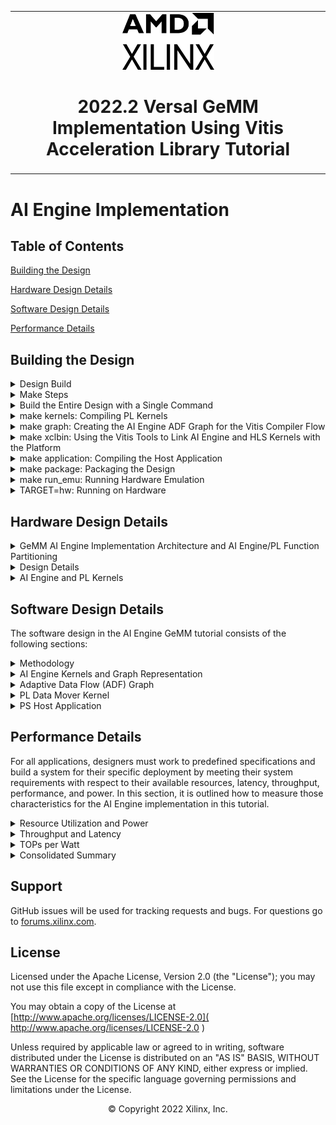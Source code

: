 <table class="sphinxhide" width="100%">
 <tr width="100%">
    <td align="center"><img src="https://raw.githubusercontent.com/Xilinx/Image-Collateral/main/xilinx-logo.png" width="30%"/><h1>2022.2 Versal GeMM Implementation Using Vitis Acceleration Library Tutorial</h1>
    </td>
 </tr>
</table>

# AI Engine Implementation 

## Table of Contents

[Building the Design](#Building-the-Design)

[Hardware Design Details](#Hardware-Design-Details)

[Software Design Details](#Software-Design-Details)

[Performance Details](#Performance-Details)

## Building the Design

<details>
<summary>Design Build</summary> 

### Design Build

In this section, you will build and run the GeMM design using the AI Engine implementation. You will compile the AI Engine design and integrate it into a larger system design (including the PL kernels and PS host application). Review the [Integrating the Application section in the AI Engine Documentation](https://docs.xilinx.com/r/en-US/ug1076-ai-engine-environment/Integrating-the-Application-Using-the-Vitis-Tools-Flow) for the general flow. 

At the end of this section, the design flow will generate a new directory (called `build/`). Underneath are sub-directories named `(gemm_$(MAT_DIMS)/` (for example, `gemm_32x32x32/`) depending on the Mat A and Mat B Dimensions and the number of instances `x$(GEMM_INSTS)` chosen in the build. Each sub-directory contains the `hw_emu/` and/or `hw/` subfolders. The respective subfolders contain `Work/` and `libadf.a`, outputs from the AI Engine compiler, the host app executable and the builds, targeted to `hw` or `hw_emu` respectively. The `hw_emu/` subfolder contains the build for hardware emulation. The `hw/` subfolder contains the build for hardware run on a VCK190 board.

</details>

<details>
<summary>Make Steps</summary> 

### Make Steps

To run the following `make` steps (that is, `make kernels`, `make graph`, and so on), you must be in the `AIE/` folder. The options that can be specified in the `make` steps are as follows.

`TARGET:` This can be set to `hw` or `hw_emu` to build the design in the hardware or hardware emulation flow respectively. The default option is `hw_emu`.

`GEMM_INSTS:` This is set to `1` by default and is not allowed to be changed right.

`GEMM_SIZE`: Matrix Dimensions Involved. `32` means Mat A(input matrix 1), B(input matrix 2) and C(output matrix) are square matrices of dimension `32`. Permissible values are `32`, `64`, `128`, `256`, `512`, and `1024`.

`ITER_CNT:` The number of iterations the design is run. The default is `1`.

`EN_TRACE:` Flag to enable trace profiling. `0` is disabled and `1` is enabled. The default is `0` (disabled).

The Makefile uses the following directory references:

```
## Relative gemm directory
RELATIVE_PROJECT_DIR := ./

## Absolute gemm directory = <user path>/Tutorials/AI_Engine/gemm
PROJECT_REPO := $(shell readlink -f $(RELATIVE_PROJECT_DIR))

DESIGN_REPO  := $(PROJECT_REPO)/design
AIE_SRC_REPO := $(DESIGN_REPO)/aie_src
PL_SRC_REPO  := $(DESIGN_REPO)/pl_src
HOST_APP_SRC_REPO := $(DESIGN_REPO)/host_app_src

SYSTEM_CONFIGS_REPO    := $(DESIGN_REPO)/system_configs
PROFILING_CONFIGS_REPO := $(DESIGN_REPO)/profiling_configs
EXEC_SCRIPTS_REPO      := $(DESIGN_REPO)/exec_scripts
VIVADO_METRICS_SCRIPTS_REPO := $(DESIGN_REPO)/vivado_metrics_scripts

BASE_BLD_DIR     := $(PROJECT_REPO)/build
GEMM_BLD_DIR     := $(BASE_BLD_DIR)/gemm_$(MAT_DIMS)
INSTS_BLD_DIR    := $(GEMM_BLD_DIR)/x$(GEMM_INSTS)
BUILD_TARGET_DIR := $(INSTS_BLD_DIR)/$(TARGET)

VIVADO_REPORTS_REPO := $(PROJECT_REPO)/vivado_reports_dir
BLD_VIVADO_REPORTS_DIR := $(VIVADO_REPORTS_REPO)/gemm_$(MAT_DIMS)/x$(GEMM_INSTS)

VCD_XPE_REPO := $(PROJECT_REPO)/vcd_xpe_dir
BLD_VCD_XPE_DIR := $(VCD_XPE_REPO)/gemm_$(MAT_DIMS)/x$(GEMM_INSTS)
VCD_FILE_NAME := gemm_$(MAT_DIMS)_x$(GEMM_INSTS)
BLD_TGT_VCD_FILE := $(BUILD_TARGET_DIR)/$(VCD_FILE_NAME).vcd
XPE_FILE := $(BLD_VCD_XPE_DIR)/graph_$(VCD_FILE_NAME).xpe

EMBEDDED_PACKAGE_OUT := $(BUILD_TARGET_DIR)/package
EMBEDDED_EXEC_SCRIPT := run_script.sh

WORK_DIR := Work
```

</details>

<details>
<summary>Build the Entire Design with a Single Command</summary>

### Build the Entire Design with a Single Command

If you are already familiar with the AI Engine and Vitis kernel compilation flows, you can build the entire design for each case of `gemm_$(MAT_DIMS)` with one command: 

```bash
make run (default target is hardware emulation, 1 instance, gemm_$(MAT_DIMS) matrix dimensions, iterations=1 and no trace-profiling )
```
or 

```bash
make run TARGET=hw ITER_CNT=16 EN_TRACE=1 GEMM_SIZE=64 (hardware, 16 iterations, , matrix dimentions 64 for Mat A, B and C and enable trace profiling )
```

This command runs the `make kernels`,`make graph`,`make xclbin`,`make application`,`make package`, and `make run_emu` for hardware emulation or to run on hardware (VCK190 board) depending on the `TARGET` you specify. The settings also apply to the individual make steps listed below.

The generated files for each `gemm_$(MAT_DIMS)` are placed under an individual directory: `$(BUILD_TARGET_DIR)/`. Each `make` step to build the design is specified in the following sections. These sections also detail the options used and the location of input and output files in each case.

</details>

<details>
<summary>make kernels: Compiling PL Kernels</summary> 

### make kernels: Compiling PL Kernels

In this step, the Vitis compiler takes any Vitis compiler kernels (RTL or HLS C) in the PL region of the target platform (`xilinx_vck190_base_202220_1`) and the AI Engine kernels and graph and compiles them into their respective XO files. The following commands compile the kernels (default `TARGET=hw_emu`, `GEMM_INSTS=1`, `GEMM_SIZE=32`, `ITER_CNT=1` and `EN_TRACE=0`). 

```
make kernels
```

The command alongwith the options used is as follows (for `dma_hls`):

```
$(BUILD_TARGET_DIR)/$(DATAMOVER_KERNEL_XO).xo: 
	mkdir -p $(BUILD_TARGET_DIR); \
	cd $(BUILD_TARGET_DIR); \
	v++ --target $(TARGET) $(DATAMOVER_KERNEL_VPP_FLAGS) \
		$(VPP_FLAGS) -c -k $(DATAMOVER_KERNEL_TOP) \
		$(DATAMOVER_KERNEL_SRC) -o $@
```

See [this page](https://docs.xilinx.com/r/en-US/ug1393-vitis-application-acceleration/Vitis-Compiler-Command) for a detailed description of all Vitis compiler switches. The following table provides a summary of the switches used. 

|Switch|Description|
|  ---  |  ---  |
|--target \| -t [hw\|hw_emu]|Specifies the build target.|
|--platform \| -f|Specifies the name of a supported acceleration platform as specified by the $PLATFORM_REPO_PATHS environment variable or the full path to the platform XPFM file.|
|--save-temps \| -s|Directs the Vitis compiler command to save intermediate files/directories created during the compilation and link process. Use the `--temp_dir` option to specify a location to write the intermediate files to.|
|--temp_dir <string>|This allows you to manage the location where the tool writes temporary files created during the build process. The temporary results are written by the Vitis compiler, and then removed, unless the `--save-temps` option is also specified.|
|--verbose|Display verbose/debug information.|
|--compile \| -c|Required for compilation to generate XO files from kernel source files.|
|--kernel \<arg\>\|-k \<arg\>|Compile only the specified kernel from the input file. Only one -k option is allowed per Vitis compiler command.|
|--output \| -o|Specifies the name of the output file generated by the V++ command. The DMA HLS kernels output should be XO.|

|Input|Description|
|  ---  |  ---  |
|$(PL_SRC_REPO)/dma_hls.cpp|Defines the data mover PL kernel.|

|Output|Description|
|  ---  |  ---  |
|$(BUILD_TARGET_DIR)/dma_hls.hw_emu.xo|The data mover kernel object file.|

</details>

<details>
<summary>make graph: Creating the AI Engine ADF Graph for the Vitis Compiler Flow</summary> 

### make graph: Creating the AI Engine ADF Graph for Vitis Compiler Flow

An ADF graph can be connected to an extensible Vitis platform (the graph I/Os can be connected either to platform ports or to ports on Vitis kernels through Vitis compiler connectivity directives). 

* The AI Engine ADF C++ graph of the design contains AI Engine kernels and PL kernels. 
* All interconnects between kernels are defined in the C++ graph
* All interconnections to external I/O are fully specified in the C++ simulation testbench (`graph.cpp`) that instantiates the C++ ADF graph object. 

To compile the graph using the Makefile flow type (default `TARGET=hw_emu`, `GEMM_INSTS=1`, `GEMM_SIZE=32`, `ITER_CNT=1` and `EN_TRACE=0`):

```
make graph
```

The following AI Engine compiler command, alongwith the options used, compiles the AI Engine design graph: 

```
...
AIE_FLAGS := -include=$(AIE_SRC_REPO)
AIE_FLAGS += -include=$(DSPLIB_ROOT)/L1/include/aie
AIE_FLAGS += -include=$(DSPLIB_ROOT)/L1/src/aie
AIE_FLAGS += -include=$(DSPLIB_ROOT)/L1/tests/aie/inc
AIE_FLAGS += -include=$(DSPLIB_ROOT)/L1/tests/aie/src
AIE_FLAGS += -include=$(DSPLIB_ROOT)/L2/include/aie
AIE_FLAGS += -include=$(DSPLIB_ROOT)/L2/tests/aie/common/inc
AIE_FLAGS += --verbose
AIE_FLAGS += --Xpreproc="-DITER_CNT=$(ITER_CNT)"
AIE_FLAGS += --Xpreproc="-DGEMM_SIZE=$(GEMM_SIZE)"
AIE_FLAGS += --Xpreproc="-DGEMM_INSTS=$(GEMM_INSTS)"
AIE_FLAGS += --platform=$(PLATFORM)
AIE_FLAGS += --log-level=5
AIE_FLAGS += --test-iterations=2
AIE_FLAGS += --pl-freq=$(PL_FREQ)
AIE_FLAGS += --dataflow

AIE_FLAGS += --heapsize=7000
AIE_FLAGS += --Xchess="main:bridge.llibs=softfloat m"
AIE_FLAGS += --workdir=$(WORK_DIR)
...
graph: $(LIBADF_A)

$(LIBADF_A): $(GRAPH_SRC_CPP)
	mkdir -p $(BUILD_TARGET_DIR); \
	cd $(BUILD_TARGET_DIR); \
	aiecompiler $(AIE_FLAGS) $(GRAPH_SRC_CPP) 2>&1 | tee -a aiecompiler.log
```

See [this page](https://docs.xilinx.com/r/en-US/ug1076-ai-engine-environment) for full AI Engine programming environment documentation.

The following table provides a summary of the switches used. 

|Switch|Description|
|  ---  |  ---  |
|--include=\<string\>|Specify compile-time include directory (zero or more).|
|--verbose\|-v|Verbose output of the AI Engine compiler emits compiler messages at various stages of compilation. These debug and tracing logs provide useful messages on the compilation process.|
|--Xpreproc="-D\<Pre-processor Macro String\>"|Specify compile time macro.|
|--Xchess="\<Chess Make Options\>"|Specify compile time chess make options; "main:bridge.llibs=softfloat m" enables floating point operations.|
|--heapsize=\<int\>|Heap size in bytes.|
|--log-level=\<int\>|Log level for verbose logging (default=1).|
|--workdir=\<string\>|By default, the compiler writes all outputs to a sub-directory of the current directory, called Work. Use this option to specify a different output directory.|

The following is a description of the output objects that results from executing the AI Engine compiler (`aiecompiler`) command.

|Inputs Sources|Description|
|  ---  |  ---  |
|$(AIE_SRC_REPO)/graph.cpp|Defines the GeMM graph objects.|

|Output Objects|Description|
|  ---  |  ---  |
|$(BUILD_TARGET_DIR)/libadf.a|Compiled AI Engine design graph.|
|$(BUILD_TARGET_DIR)/Work/|Directory that contains all outputs of the AI Engine compiler.|
</details>

<details>
<summary>make xclbin: Using the Vitis Tools to Link AI Engine and HLS Kernels with the Platform</summary> 

### make xclbin: Using the Vitis Tools to Link AI Engine and HLS Kernels with the Platform

After the AI Engine kernels and graph and PL HLS kernels have been compiled, you can use the Vitis compiler to link them with the platform to generate a XCLBIN file. 

The Vitis tools allow you to integrate the AI Engine, HLS, and RTL kernels into an existing extensible platform. This is an automated step from a software developer perspective where the platform chosen is provided by the hardware designer. Alternatively, you can opt to use one of the many extensible base platforms provided by Xilinx, and use the Vitis tools to build the hardware design and integrate the AI Engine and PL kernels into it.
 
To test this feature in this tutorial, use the base VCK190 platform to build the design. The command to run this step is shown in the following example (default `TARGET=hw_emu`, `GEMM_INSTS=1`, `GEMM_SIZE=32`, `ITER_CNT=1` and `EN_TRACE=0`):

```
make xclbin
``` 

The command alongwith the options used is as follows:

```
...
VPP_FLAGS := --platform $(PLATFORM)
VPP_FLAGS += --save-temps
VPP_FLAGS += --temp_dir $(BUILD_TARGET_DIR)/_x
VPP_FLAGS += --verbose
VPP_FLAGS += -g
...
VPP_LINK_FLAGS += --clock.freqHz $(VPP_CLOCK_FREQ):$(DATAMOVER_KERNEL_TOP)_0
VPP_LINK_FLAGS += --clock.defaultTolerance 0.001

### If Profiling for Performance Measurement is enabled..
ifeq ($(EN_TRACE),1)
   ifeq ($(GEMM_INSTS),1)
      VPP_LINK_FLAGS += --profile.data $(DATAMOVER_KERNEL_TOP):all:all
   
   endif
   
   VPP_LINK_FLAGS += --profile.trace_memory DDR
   
endif

VPP_LINK_FLAGS += --config $(SYSTEM_CONFIGS_REPO)/x$(GEMM_INSTS).cfg
VPP_LINK_FLAGS += --vivado.prop fileset.sim_1.xsim.simulate.log_all_signals=true

VPP_LINK_FLAGS += --vivado.prop run.synth_1.{STEPS.SYNTH_DESIGN.ARGS.CONTROL_SET_OPT_THRESHOLD}={16}
#VPP_LINK_FLAGS += --vivado.prop run.synth_1.{STEPS.SYNTH_DESIGN.ARGS.RETIMING}={true}

ifeq ($(GEMM_SIZE),64)
   VPP_LINK_FLAGS += --vivado.prop run.impl_1.{strategy}={Area_Explore}
   VPP_LINK_FLAGS += --vivado.prop run.impl_1.{STEPS.POST_ROUTE_PHYS_OPT_DESIGN.ARGS.IS_ENABLED}={true}
   VPP_LINK_FLAGS += --vivado.prop run.impl_1.{STEPS.POST_ROUTE_PHYS_OPT_DESIGN.ARGS.DIRECTIVE}={AggressiveExplore}

else ifeq ($(GEMM_SIZE),512)
   VPP_LINK_FLAGS += --vivado.prop run.impl_1.{strategy}={Area_Explore}

else ifeq ($(GEMM_SIZE),1024)
   VPP_LINK_FLAGS += --vivado.prop run.impl_1.{strategy}={Congestion_SpreadLogic_high}
   VPP_LINK_FLAGS += --vivado.prop run.impl_1.{STEPS.ROUTE_DESIGN.ARGS.DIRECTIVE}={AggressiveExplore}

endif
...
xclbin: $(BUILD_TARGET_DIR)/$(XCLBIN)

$(BUILD_TARGET_DIR)/$(XCLBIN): kernels $(LIBADF_A)
	cd $(BUILD_TARGET_DIR);	\
	v++ -l $(VPP_FLAGS) $(VPP_LINK_FLAGS) -t $(TARGET) -o $@ \
		    $(KERNEL_XOS) $(LIBADF_A)
```
See [this page](https://docs.xilinx.com/r/en-US/ug1393-vitis-application-acceleration/Building-the-Device-Binary) for a detailed description of Vitis linking options.

|Switch|Description|
|  ---  |  ---  |
|--platform \| -f|Specifies the name of a supported acceleration platform as specified by the $PLATFORM_REPO_PATHS environment variable or the full path to the platform XPFM file.|
|--save-temps \| -s|Directs the V++ command to save intermediate files/directories created during the compilation and link process. Use the `--temp_dir` option to specify a location to write the intermediate files to.|
|--temp_dir <string>|This allows you to manage the location where the tool writes temporary files created during the build process. The temporary results are written by the Vitis compiler, and then removed, unless the `--save-temps` option is also specified.|
|--verbose|Display verbose/debug information.|
|--config <config_file>|Specifies a configuration file containing V++ switches.|
|--output \| -o|Specifies the name of the output file generated by the V++ command. In this design the outputs of the DMA HLS kernels and the PL kernels interfacing with the AI Engine are in XO files.|
|--profile.data [<kernel_name>\|all]:[<cu_name>\|all]:[<interface_name>\|all]\(:[counters\|all]\)|Enables monitoring of data ports through the monitor IPs. This option needs to be specified during linking. See [this page](https://www.xilinx.com/html_docs/xilinx2022_2/vitis_doc/vitiscommandcompiler.html#lpy1600804966354) for detailed profiling options.|
|--profile.trace_memory \<FIFO\>:\<size\>\|\<MEMORY\>[\<n\>]|When building the hardware target \(-t=hw\), use this option to specify the type and amount of memory to use for capturing trace data. See [this page](https://www.xilinx.com/html_docs/xilinx2022_2/vitis_doc/vitiscommandcompiler.html#lpy1600804966354) for detailed profiling options.|

The information to tell the linker how to connect the AI Engine and PL kernels together is described in a configuration file, `system_configs/x$(GEMM_INSTS).cfg`. The file describes the overall connection scheme of the system.

```
[connectivity]
nk=dma_hls:1:dma_hls_0

#Connections For GEMM Insts 0...
stream_connect=dma_hls_0.strmOut_to_A0:ai_engine_0.DataIn0
stream_connect=dma_hls_0.strmOut_to_A1:ai_engine_0.DataIn1
stream_connect=dma_hls_0.strmOut_to_A2:ai_engine_0.DataIn2
stream_connect=dma_hls_0.strmOut_to_A3:ai_engine_0.DataIn3
stream_connect=dma_hls_0.strmOut_to_A4:ai_engine_0.DataIn4
stream_connect=dma_hls_0.strmOut_to_A5:ai_engine_0.DataIn5
stream_connect=dma_hls_0.strmOut_to_A6:ai_engine_0.DataIn6
stream_connect=dma_hls_0.strmOut_to_A7:ai_engine_0.DataIn7
stream_connect=dma_hls_0.strmOut_to_A8:ai_engine_0.DataIn8
stream_connect=dma_hls_0.strmOut_to_A9:ai_engine_0.DataIn9
stream_connect=dma_hls_0.strmOut_to_A10:ai_engine_0.DataIn10
stream_connect=dma_hls_0.strmOut_to_A11:ai_engine_0.DataIn11
stream_connect=dma_hls_0.strmOut_to_A12:ai_engine_0.DataIn12
stream_connect=dma_hls_0.strmOut_to_A13:ai_engine_0.DataIn13
stream_connect=dma_hls_0.strmOut_to_A14:ai_engine_0.DataIn14
stream_connect=dma_hls_0.strmOut_to_A15:ai_engine_0.DataIn15
stream_connect=dma_hls_0.strmOut_to_B0:ai_engine_0.DataIn16
stream_connect=dma_hls_0.strmOut_to_B1:ai_engine_0.DataIn17
stream_connect=dma_hls_0.strmOut_to_B2:ai_engine_0.DataIn18
stream_connect=dma_hls_0.strmOut_to_B3:ai_engine_0.DataIn19
stream_connect=dma_hls_0.strmOut_to_B4:ai_engine_0.DataIn20
stream_connect=dma_hls_0.strmOut_to_B5:ai_engine_0.DataIn21
stream_connect=dma_hls_0.strmOut_to_B6:ai_engine_0.DataIn22
stream_connect=dma_hls_0.strmOut_to_B7:ai_engine_0.DataIn23
stream_connect=dma_hls_0.strmOut_to_B8:ai_engine_0.DataIn24
stream_connect=dma_hls_0.strmOut_to_B9:ai_engine_0.DataIn25
stream_connect=dma_hls_0.strmOut_to_B10:ai_engine_0.DataIn26
stream_connect=dma_hls_0.strmOut_to_B11:ai_engine_0.DataIn27
stream_connect=dma_hls_0.strmOut_to_B12:ai_engine_0.DataIn28
stream_connect=dma_hls_0.strmOut_to_B13:ai_engine_0.DataIn29
stream_connect=dma_hls_0.strmOut_to_B14:ai_engine_0.DataIn30
stream_connect=dma_hls_0.strmOut_to_B15:ai_engine_0.DataIn31
stream_connect=ai_engine_0.DataOut0:dma_hls_0.strmInp_from_C0
stream_connect=ai_engine_0.DataOut1:dma_hls_0.strmInp_from_C1
stream_connect=ai_engine_0.DataOut2:dma_hls_0.strmInp_from_C2
stream_connect=ai_engine_0.DataOut3:dma_hls_0.strmInp_from_C3

[advanced]
## Disable Profiling in hw_emu so that it is faster...
param=hw_emu.enableProfiling=false

## Export the xsa of the design..
param=compiler.addOutputTypes=hw_export
```

See [this page](https://docs.xilinx.com/r/en-US/ug1393-vitis-application-acceleration/Vitis-Compiler-Configuration-File) for a detailed description of the Vitis compiler configuration file.

|Switch|Comment|
|  ---  |  ---  |
|--connectivity.nk|Number of kernels. `dma_hls:1:dma_hls_0` means that the Vitis compiler should instantiate one dma_hls kernel and name the instance `dma_hls_0`.|
|--connectivity.stream_connect|How the kernels will connect to IPs, platforms, or other kernels. The output of the AI Engine compiler tells you the interfaces that need to be connected. `dma_hls_0.strmOut_to_A0:ai_engine_0.DataIn0` means that the Vitis compiler should connect the port `strmOut_to_A0` of the `dma_hls` PL kernel to the shim channel of the AI Engine with the logical name `DataIn0`, defined in `$(AIE_SRC_REPO)/graph.cpp` as part of the PLIO instantiation.|
|param=compiler.addOutputTypes=hw_export| This option tells the Vitis compiler that besides creating an XCLBIN file, it also outputs an XSA file which is needed to create a post-Vivado fixed platform for Vitis software development.|

The Vitis compiler calls the Vivado® IP integrator under the hood to build the design. The platform and kernels are input to the Vivado Design Suite, which produces a simulation XSA or an XSA after running place and route on the design. The point at which the XSA is produced from Vivado depends on the `-target` option set on the Vitis compiler command line. 

You can now view the Vivado project, which is located in the `$(BUILD_TARGET_DIR)/_x/link/vivado/vpl/prj` directory. You have now have generated the XCLBIN file that will be used to execute your design on the platform.

</details>

<details>
<summary>make application: Compiling the Host Application</summary> 

### make application: Compiling the Host Application

You can compile the host application by following the typical cross-compilation flow for the Cortex A72. To build the application, run the following command (default `TARGET=hw_emu`, `GEMM_INSTS=1`, `GEMM_SIZE=32`, `ITER_CNT=1` and `EN_TRACE=0`):

```
make application
```
or

```
application: $(LIBADF_A)
	@rm -rf $(BUILD_TARGET_DIR)/app_control.o $(BUILD_TARGET_DIR)/gemm_aie_app.o $(BUILD_TARGET_DIR)/$(APP_ELF)
	$(CXX) $(GCC_FLAGS) $(GCC_INC_FLAGS) $(AIE_CONTROL_CPP) -o $(BUILD_TARGET_DIR)/app_control.o
	$(CXX) $(GCC_FLAGS) $(GCC_INC_FLAGS) $(APP_SRC_CPP) -o $(BUILD_TARGET_DIR)/gemm_aie_app.o $(GCC_INC_LIB) $(GCC_LIB)
	$(CXX) $(BUILD_TARGET_DIR)/app_control.o $(BUILD_TARGET_DIR)/gemm_aie_app.o $(GCC_INC_LIB) $(GCC_LIB) -o $(BUILD_TARGET_DIR)/$(APP_ELF)
```

See [this page](https://xilinx.github.io/XRT/2022.2/html/index.html) for XRT documentation. See [this page](https://docs.xilinx.com/r/en-US/ug1393-vitis-application-acceleration/Host-Programming) for details of host application programming.


|Switch|Description|
|  ---  |  ---  |
|-O \| Optimize.| Optimizing compilation takes more time and a lot more memory for a large function. With -O, the compiler tries to reduce code size and execution time, without performing any of the optimizations that can take a great deal of compilation time.|
|-D__linux__|
|-DXAIE_DEBUG|Enable debug interface capabilities where certain core status, event status, or stack trace can be dumped out.|
|-D\<Pre-processor Macro String\>=\<value\>|Pass pre-processor macro definitions to the cross-compiler.|
|-I \<dir\>|Add the directory `dir` to the list of directories to be searched for header files.|
|-o \<file\>|Place output in file `<file>`. This applies regardless of the output being produced, whether it be an executable file, an object file, an assembler file, or preprocessed C code.|
|--sysroot=\<dir\>|Use `dir` as the logical root directory for headers and libraries. For example, if the compiler normally searches for headers in `/usr/include` and libraries in `/usr/lib`, it instead searches `dir/usr/include` and `dir/usr/lib`. This is automatically set by the `env_setup.sh` script.|
|-l\<library\>|Search the library named `library` when linking. The GeMM tutorial requires the `adf_api_xrt` and `xrt_coreutil` libraries.|
|-L \<dir\>|Add directory `<dir>` to the list of directories to be searched for `-l`.|

The following is a description of the input sources compiled by the AI Engine compiler command. 

|Inputs Sources|Description|
|  ---  |  ---  |
|$(HOST_APP_SRC_REPO)/gemm_aie_app.cpp|Source application file for the `gemm_aie_xrt.elf` that will run on an A72 processor.|
|$(BUILD_TARGET_DIR)/Work/ps/c_rts/aie_control_xrt.cpp|This is the AI Engine control code generated implementing the graph APIs for the GeMM graph.|

The following is a description of the output objects that results from executing the AI Engine compiler command with the above inputs and options. 

|Output Objects|Description|
|  ---  |  ---  |
|$(BUILD_TARGET_DIR)/gemm_aie_xrt.elf|The executable that will run on an A72 processor.|

</details>

<details>
<summary>make package: Packaging the Design</summary> 

### make package: Packaging the Design

With the AI Engine outputs created, as well as the new platform, you can now generate the programmable device image (PDI) and a package to be used on an SD card. The PDI contains all the executables, bitstreams, and configurations of the device. The packaged SD card directory contains everything to boot Linux, the generated applications, and the XCLBIN.

The command to run this step is as follows (default `TARGET=hw_emu`, `GEMM_INSTS=1`, `GEMM_SIZE=32`, `ITER_CNT=1` and `EN_TRACE=0`):

```
make package
``` 

or

```
...
PKG_FLAGS := -t $(TARGET)
PKG_FLAGS += --save-temps
PKG_FLAGS += --temp_dir $(BUILD_TARGET_DIR)/_x
PKG_FLAGS += -f $(PLATFORM)
PKG_FLAGS += --package.rootfs $(XLNX_VERSAL)/rootfs.ext4
PKG_FLAGS += --package.kernel_image $(XLNX_VERSAL)/Image
PKG_FLAGS += --package.boot_mode=sd
PKG_FLAGS += --package.out_dir $(EMBEDDED_PACKAGE_OUT)
PKG_FLAGS += --package.image_format=ext4
PKG_FLAGS += --package.sd_file $(BUILD_TARGET_DIR)/$(APP_ELF) $(BUILD_TARGET_DIR)/$(XCLBIN) $(LIBADF_A)
PKG_FLAGS += --package.sd_file $(EXEC_SCRIPTS_REPO)/$(EMBEDDED_EXEC_SCRIPT)

### If Profiling for Performance Measurement is enabled..
ifeq ($(EN_TRACE),1)
   PKG_FLAGS += --package.sd_file $(PROFILING_CONFIGS_REPO)/xrt.ini

endif

### If XRT_ROOT is set...
ifdef XRT_ROOT
   PKG_FLAGS += --package.sd_dir $(XRT_ROOT)

endif

PKG_FLAGS += --package.defer_aie_run
...
package:
	rm -rf $(EMBEDDED_PACKAGE_OUT)
	cd $(BUILD_TARGET_DIR);	\
	v++ -p $(PKG_FLAGS)
	cp -rf $(BUILD_TARGET_DIR)/package $(BUILD_TARGET_DIR)/package_backup
```

See [this page](https://www.xilinx.com/html_docs/xilinx2022_2/vitis_doc/packagesystem1.html#cwq1586366344968) for more details about packaging the system.

|Switch|Description|
|  ---  |  ---  |
|--target \| -t [hw\|hw_emu]|Specifies the build target.|
|--package \| -p|Packages the final product at the end of the Vitis compile and link build process.|
|--package.rootfs \<arg\>|Where \<arg\> specifies the absolute or relative path to a processed Linux root file system file. The platform RootFS file is available for download from xilinx.com. Refer to the [Vitis Software Platform Installation](https://www.xilinx.com/html_docs/xilinx2022_2/vitis_doc/acceleration_installation.html) for more information.|
|--package.kernel_image \<arg\>|Where \<arg\> specifies the absolute or relative path to a Linux kernel image file. Overrides the existing image available in the platform. The platform image file is available for download from xilinx.com. Refer to the [Vitis Software Platform Installation](https://www.xilinx.com/html_docs/xilinx2022_2/vitis_doc/acceleration_installation.html) for more information.|
|--package.boot_mode \<arg\>|Where \<arg\> specifies <ospi\|qspi\|sd>. Boot mode used for running the application in emulation or on hardware.|
|--package.image_format|Where \<arg\> specifies the \<ext4\|fat32\> output image file format. `ext4` is the Linux file system and `fat32` is the Windows file system.|
|--package.sd_file|Where \<arg\> specifies an ELF or other data file to package into the `sd_card` directory/image. This option can be used repeatedly to specify multiple files to add to the `sd_card` directory.|
|--package.defer_aie_run| Load the AI Engine application with the ELF file, but wait to run it until graph run directs it. This is required in the PS based AI Engine flow.|

|Inputs Sources|Description|
|  ---  |  ---  |
|$(PLATFORM_REPO_PATHS)/sw/versal/xrt|The PS host application needs the XRT headers in this folder to execute.|
|$(PLATFORM_REPO_PATHS)/sw/versal/xilinx-versal/rootfs.ext4|The root filesystem file for PetaLinux.|
|$(PLATFORM_REPO_PATHS)/sw/versal/xilinx-versal/Image|The pre-built PetaLinux image that the processor boots from.|
|$(BUILD_TARGET_DIR)/gemm_aie_xrt.elf|The PS host application executable created in the `make application` step.|
|$(BUILD_TARGET_DIR)/vck190_aie_gemm.hw_emu.xclbin|The XCLBIN file created in the `make xclbin` step.|
|$(BUILD_TARGET_DIR)/libadf.a|The compiled AI Engine design graph created in the `make graph` step.|

The output of the Vitis compiler package step is the package directory that contains the contents to run hardware emulation. 

|Output Objects|Description|
|  ---  |  ---  |
|$(BUILD_TARGET_DIR)/package|The hardware emulation package that contains the boot file, hardware emulation launch script, PLM and PMC boot files, PMC and QEMU command argument specification files, and Vivado simulation folder.|

</details>

<details>
<summary>make run_emu: Running Hardware Emulation</summary>

### make run_emu: Running Hardware Emulation

After packaging, everything is set to run hardware emulation. To run emulation, use the following command (default `TARGET=hw_emu`):

```
make run_emu 
```

or

```
###########################################################################
Hardware Emulation Goto:
$(BUILD_TARGET_DIR)/package

and do:
./launch_hw_emu.sh or ./launch_hw_emu.sh -g (for waveform viewer)...

```

When hardware emulation is launched, you will see the QEMU simulator load. Wait for the autoboot countdown to go to zero. After a few minutes, the root Linux prompt comes up: 

```bash
root@versal-rootfs-common-2022.2:~#
```

After the root prompt comes up, run the following commands to run the design:  

```
mount /dev/mmcblk0p1 /mnt
cd /mnt
export XILINX_XRT=/usr
./gemm_aie_xrt.elf a.xclbin
```

The `gemm_aie_xrt.elf` executes. After a few minutes, you should see the output with `TEST PASSED` on the console. When this is shown, run the following keyboard command to exit the QEMU instance: 

```
#To exit QEMU Simulation
Press CtrlA, let go of the keyboard, and then press x 
```

To run with waveform, do the following:

```
cd $(BUILD_TARGET_DIR)/package
./launch_hw_emu.sh -g
```

The XSIM Waveform Viewer is launched. Drag and drop the signals into the viewer and click **Play** to start the emulation. Go back to the terminal and wait for the Linux prompt to show up. In the XSIM Waveform Viewer, you will see the signals you added to the waveform adjusting over the execution of the design. When this is done, hit the pause button and close the window to end the emulation.

The following figure shows a waveform view of the gemm_32x32x32 - 1x design.

![Image of GeMM AIE HW_EMU Run Waveform View For 32x32x32 Design](images/gemm_aie_hw_emu_waveform_view_32x32x32.PNG)

</details>

<details>
<summary>TARGET=hw: Running on Hardware</summary>

### Running on Hardware

To run the design in hardware, rerun the following `make` steps with `TARGET=hw` and other applicable options (see the preceding `make` steps specified above).

```
make kernels xclbin package TARGET=hw 
```

These commands create a `$(BUILD_TARGET_DIR)` folder with the kernels, XCLBIN, and `package` for a hardware run. 

Run the following step to set up the execution file, generated images, and base images (`$(BUILD_TARGET_DIR)/package/sd_card` and `$(BUILD_TARGET_DIR)/package/sd_card.img`).

```
make run_emu TARGET=hw 
```

These commands create a `build/hw` folder with the kernels, XCLBIN, and `package` for a hardware run. Follow steps 1-9 to run the `gemm_aie_xrt.elf` executable on your VCK190 board. 

**Step 1.** Ensure your board is powered off. 

**Step 2.** Use an SD card writer (such as balenaEtcher) to flash the `sd_card.img` file to an SD card. 

**Step 3.** Plug the flashed SD card into the top slot of the VCK190 board. 

**Step 4.** Set the switch (`SW1 Mode\[3:0\]=1110 = OFF OFF OFF ON`).

**Step 5.** Connect your computer to the VCK190 board using the USB cable included with the board. 

**Step 6.** Open a TeraTerm terminal and select the correct COM port. Set the port settings to the following: 

```
Port: <COMMXX>
Speed: 115200
Data: 8 bit
Parity: none
Stop Bits: 1 bit
Flow control: none
Transmit delay: 0 msec/char 0 msec/line
```

**Step 7.** Power on the board.

**Step 8.** Wait until you see the `root@versal-rootfs-common-2022_2` Linux command prompt. Press **Enter** a few times to get past any `xinit` errors. 

**Step 9.** Run the following commands in the TeraTerm terminal: 

```
cd /mnt/sd-mmcblk0p1
export XILINX_XRT=/usr

./gemm_aie_xrt.elf a.xclbin
```

</details>

## Hardware Design Details
<details>
<summary>GeMM AI Engine Implementation Architecture and AI Engine/PL Function Partitioning</summary>

### GeMM AI Engine Implementation Architecture and AI Engine/PL Function Partitioning

The following figure shows a high-level block diagram of the design. The test harness consists of the AI Engine and data mover HLS kernels (`dma_hls`). In this setup, there is an AXI4-Stream interface between the data mover kernels and AI Engines, with a data width of 128 bits. The data mover kernels and the AI Engine array interface are running at 250 MHz.

The data mover is a PL-based data generator and checker. It generates constant matrices as inputs and checks the output of the gemm core for its output.

#### GeMM Block Diagram for Matrices 32x32x32 to 512x512x512
![Image of GeMM AIE Implementation Architecture GeMM 32x32x32 to 512x512x512](images/gemm_aie_block_diagram_common.PNG)


#### GeMM Block Diagram for Matrix 1024x1024x1024
![Image of GeMM AIE Implementation Architecture GeMM 1024x1024x1024](images/gemm_aie_block_diagram_1024x1024x1024.PNG)

</details>

<details>
<summary>Design Details</summary>

### Design Details

The design in this tutorial starts with a base platform containing the control interface and processing system (CIPS), NoC, AI Engine, and the interfaces among them. The Vitis compiler linker step builds on top of the base platform by adding the AI Engine graphs and PL kernels. To add the various functions in a system-level design, PL kernels are added to the base platform depending on the application (that is, the PL kernels present in each design might vary). An ADF graph is connected to an extensible Vitis platform where the graph I/Os are connected either to the platform ports or to ports on Vitis kernels through the Vitis compiler connectivity directives. In the design, the components are added by the Vitis compiler `-l` step (see [make XCLBIN](#make-xclbin-using-the-vitis-tools-to-link-ai-engine-and-hls-kernels-with-the-platform)) and include the following:


* `libadf.a`
* Data mover kernel (`dma_hls.[hw|hw_emu].xo`)
* Connection interfaces defined in the system configuration file

To see a schematic view of the design with the extended platform as shown in the following figure, open the following in Vivado:

```
`build/gemm_$(MAT_DIMS)/x$(GEMM_INSTS)/[hw|hw_emu]/_x/link/vivado/vpl/prj/prj.xpr`
```

![Image of GeMM AIE Vivado BD GeMM 32x32x32](images/gemm_aie_vivado_bd_32x32x32.PNG)

In this design, the GeMM computation happens in multiple stages, the input is split and broadcast to multiple cores, the number of rows in Mat A and the number of columns in Mat B is split into several blocks, based on the cascade length etc., and then each block in Mat A is multiplied with the corresponding block in Mat B, which generates blocks of outputs, which finally propagated for to the final output.

The datamover kernel provides the parallel inputs required by the GeMM AIE graph, and finally, the data coming out of the AI Engines is streamed to a PL kernel where it is checked against the expected constant pattern. If there is a mismatch, it is recorded in the variable `errCnt`, which is read in the host app to determine whether the test has passed or failed.

The system debugging and profiling IP (DPA) is added to the PL region of the device to capture AI Engine runtime trace data if the `EN_TRACE` option is enabled in the design. The `dma_hls` kernel and the AI Engine array interface are both operating at 250 MHz.

</details>

<details>
<summary>AI Engine and PL Kernels</summary>

### AI Engine and PL Kernels

The top-level AI Engine graph, `graph.cpp`, contains two sub-graphs: `aiesynth_graph` and `GeMM`. The `aiesynth_graph` performs the block-level GeMM and the `GeMM` graph.

#### dma_hls

The PL-based data mover consists of the `dma_hls` kernel, which generates constant Inputs for Mat A and B and checks the output of GeMM graph for the expected constant pattern.

* It internally comprises four loops (`inp_A`, `inp_B`, and `out_C`), with all concurrently scheduled.
* The data width is 128 bits at both the AXI4-stream I/O sides, running at 250 MHz.

</details>

## Software Design Details

The software design in the AI Engine GeMM tutorial consists of the following sections:

<details>
<summary>Methodology</summary>

### Methodology

The following figure elaborates on the AI Engine implementation methodology.


#### GeMM Block Diagram Methodology for Matrices 32x32x32 to 512x512x512

![Image of GeMM AIE Implementation Methodology GeMM 32x32x32 to 512x512x512](images/gemm_aie_block_diagram_methodology_common.PNG)

#### GeMM Block Diagram Methodology for Matrix 1024x1024x1024

![Image of GeMM AIE Implementation Methodology GeMM 1024x1024x1024](images/gemm_aie_block_diagram_methodology_1024x1024x1024.PNG)

#### AI Engine

##### Independent Cores

The kernels in the AI Engine graph for `aiesynth_graph` are to be configured to be independent, with runtime ratios set to >= 0.6 so that each can be run independently of the other.

```
...
for(int i = 0; i < 8; i++) {
            adf::runtime<ratio>(sg_0_0_kernels[i]) = 0.9;
         }
...
```

##### Window Streaming Buffer Config

The `graph.h` graph performs GeMM with graph window streaming buffer size as `WINDOW_SIZE`, which fixed to matrix dimension.
```
...
#if GEMM_SIZE < 1024
      #define SPLIT 8
      #define CASC_LN 4
      #define N_SAMPLES 1
      #define DIM_A (GEMM_SIZE / (SPLIT)) // * CASC_LN))
      #define DIM_AB (GEMM_SIZE)// / CASC_LN)
      #define DIM_B (GEMM_SIZE / SPLIT)
      //#define GRAPH_ITER_CNT (SPLIT * ITER_CNT)
      #define GRAPH_ITER_CNT (SPLIT)
   
   #else
      #define SPLIT 8
      #define CASC_LN 4
      #define N_SAMPLES 1
      #define DIM_A (GEMM_SIZE / 32) // * CASC_LN))
      #define DIM_AB (GEMM_SIZE)// / CASC_LN)
      #define DIM_B (GEMM_SIZE / 32)
      #define GRAPH_ITER_CNT ((32 / 8) * 32 * ITER_CNT)
   
   #endif
   
   #define WINDOW_SIZE (DIM_A * DIM_AB * N_SAMPLES)

...
```

#### Data Mover

##### Data Generation/Checking and Sequencing

The data mover comprises four loops (`inp_A`, `inp_B`, and `out_C`), with all concurrently scheduled.

##### Concurrent Scheduling

Concurrent scheduling is required so that each function runs independently and the execution of one function is not blocking the other. The concurrent scheduling of the three functions `inp_A`, `inp_B`, and `out_C` is achieved using `#pragma HLS DATAFLOW` as shown in the following example.

```
#pragma HLS DATAFLOW
   
   ap_uint<21> errCnt = 0;
   
   #if GEMM_SIZE == 32
      ap_uint<128> goldenVal = ap_uint<128> \
      ("0x00400040004000400040004000400040", 16);
   
   #elif GEMM_SIZE == 64
      ap_uint<128> goldenVal = ap_uint<128> \
      ("0x00800080008000800080008000800080", 16);
   
   #elif GEMM_SIZE == 128
      ap_uint<128> goldenVal = ap_uint<128> \
      ("0x01000100010001000100010001000100", 16);
   
   #elif GEMM_SIZE == 256
      ap_uint<128> goldenVal = ap_uint<128> \
      ("0x02000200020002000200020002000200", 16);
   
   #elif GEMM_SIZE == 512
      ap_uint<128> goldenVal = ap_uint<128> \
      ("0x04000400040004000400040004000400", 16);
   
   #elif GEMM_SIZE == 1024
      ap_uint<128> goldenVal = ap_uint<128> \
      ("0x08000800080008000800080008000800", 16);
   
   #endif


   inp_A(strmOut_to_A0, strmOut_to_A1, strmOut_to_A2, strmOut_to_A3,
         matSz_A);
   
   inp_B(strmOut_to_B0, strmOut_to_B1, strmOut_to_B2, strmOut_to_B3,
         strmOut_to_B4, strmOut_to_B5, strmOut_to_B6, strmOut_to_B7,
         strmOut_to_B8, strmOut_to_B9, strmOut_to_B10, strmOut_to_B11,
         strmOut_to_B12, strmOut_to_B13, strmOut_to_B14, strmOut_to_B15,
         strmOut_to_B16, strmOut_to_B17, strmOut_to_B18, strmOut_to_B19,
         strmOut_to_B20, strmOut_to_B21, strmOut_to_B22, strmOut_to_B23,
         strmOut_to_B24, strmOut_to_B25, strmOut_to_B26, strmOut_to_B27,
         strmOut_to_B28, strmOut_to_B29, strmOut_to_B30, strmOut_to_B31, matSz_B);
   
   out_C(strmInp_from_C0, strmInp_from_C1, strmInp_from_C2, strmInp_from_C3,strmInp_from_C4,
         strmInp_from_C5, strmInp_from_C6, strmInp_from_C7, matSz_C, errCnt, goldenVal);
   }
```

##### Vitis HLS Scheduling and Dataflow View

The following figure shows the data mover scheduler view.

![Image of Datamover Scheduler View](images/dma_hls_scheduler_view.PNG)

The following figure shows the data mover dataflow view.

![Image of Datamover Dataflow View](images/dma_hls_dataflow_view.PNG)

#### Streaming Interface Data Width

The streaming interface data width is kept at 128 bits to reduce read/write overhead while processing data.

</details>

<details>
<summary>AI Engine Kernels and Graph Representation</summary>

### AI Engine Kernels and Graph Representation

An AI Engine kernel is a C/C++ program written using specialized intrinsic calls that target the VLIW vector processor. The AI Engine compiler compiles the kernel code to produce an executable ELF file for each of the AI Engines being used in the design. Review the [AI Engine Kernel Programming](https://docs.xilinx.com/r/en-US/ug1079-ai-engine-kernel-coding) section in the AI Engine documentation for a high-level overview of kernel programming. These kernels can be stitched together to function as AI Engine graphs written in C++. In this design, the AI Engine compiler writes a summary of compilation results. You can view the graph by running the following command:

`vitis_analyzer $(BUILD_TARGET_DIR)/Work/graph.aiecompile_summary`

The following figures show the graph representation of the AI Engine kernels (default gemm_32x32x32), it shows the compute units.

![Image of GeMM AI Engine Graph GeMM 32x32x32](images/gemm_aie_graph_vitis_analyzer_32x32x32.PNG)

</details>

<details>
<summary>Adaptive Data Flow (ADF) Graph</summary>

### Adaptive Data Flow (ADF) Graph

This section describes the overall data flow graph specification of the GeMM design using AI Engine which is compiled by the AI Engine compiler.

The overall graph definition of the design is contained in the `graph.cpp` file. The top-level graph contains two sub-graphs, `aiesynth_graph` and `GeMM`. The following describes the definition of the sub-graphs.

#### Defining the Graph Class

Define the graph classes by using the objects defined in the appropriate name space. It must include the ADF library and [Vitis DSP Library](https://xilinx.github.io/Vitis_Libraries/dsp/2022.2/user_guide/L2/dsp-lib-func.html#matrix-multiply) for GeMM. A general specification is put in for the ADF namespace:

```
 class GeMM: public adf::graph
   {
      public:
         std::vector<input_plio> matA_inp;
         std::vector<input_plio> matB_inp;
         std::vector<output_plio> matC_out;
         
         GeMM(): matA_inp(CASC_LN), matB_inp(SPLIT * CASC_LN), matC_out(SPLIT) {
            // GeMM Graph Declarations...
            xf::dsp::aie::blas::matrix_mult::matrix_mult_graph<int16, int16, DIM_A, DIM_AB, DIM_B, 0, 0, \
               ROW_MAJOR, ROW_MAJOR, ROW_MAJOR, 0, 0, 0, WINDOW_SIZE, WINDOW_SIZE, CASC_LN> mmult[SPLIT];
            
            // Mat A PLIO node names...
            for(int j = 0; j < CASC_LN; ++j) {
               std::string matA_plioOut_str = "DataInA" + std::to_string(0) + "_CASC" + std::to_string(j);
               const char *matA_plioOut = matA_plioOut_str.c_str();
               
               std::string matA_Out_file_str = "a" + std::to_string(0) + "_casc" + std::to_string(j) + ".txt";
               const char *matA_Out_file = matA_Out_file_str.c_str();
               
               matA_inp[j] = input_plio::create(matA_plioOut, plio_128_bits, matA_Out_file);
            }
            
            for(int i = 0; i < SPLIT; ++i) {
               // CASC_LN No. of kernels will be created...
               adf::kernel *mmult_kernels = mmult[i].getKernels();
               
               for(int j = 0; j < CASC_LN; ++j) {
                  // Mat B PLIO node names...
                  std::string matB_plioOut_str = "DataInB" + std::to_string(i) + "_CASC" + std::to_string(j);
                  const char *matB_plioOut = matB_plioOut_str.c_str();
                  
                  std::string matB_Out_file_str = "b" + std::to_string(i) + "_casc" + std::to_string(j) + ".txt";
                  const char *matB_Out_file = matB_Out_file_str.c_str();
                  
                  matB_inp[(i * CASC_LN) + j] = input_plio::create(matB_plioOut, plio_128_bits, matB_Out_file);
               } 
               
               // Mat C PLIO node names...
               std::string matC_plioOut_str = "DataOutC" + std::to_string(i);
               const char *matC_plioOut = matC_plioOut_str.c_str();
               
               std::string matC_Out_file_str = "data/c" + std::to_string(i) + ".txt";
               const char *matC_Out_file = matC_Out_file_str.c_str();
               
               // Creating PLIO nodes...
               matC_out[i] = output_plio::create(matC_plioOut, plio_128_bits, matC_Out_file);
               
               // Connecting PLIO Nodes...
               for(int k = 0; k < CASC_LN; ++k) {
                  // Setting runtime ratio...
                  adf::runtime<ratio>(mmult_kernels[k]) = 0.8;
                  
                  // Connecting port IO nodes...
                  adf::connect<>(matA_inp[k].out[0], mmult[i].inA[k]);
                  adf::connect<>(matB_inp[(i * CASC_LN) + k].out[0], mmult[i].inB[k]);
               }
               
               // Connecting port IO nodes...
               adf::connect<>(mmult[i].out, matC_out[i].in[0]);
            }
         }
   };
```

#### Top-Level Application

Define a top-level application file (`graph.cpp` in this design) that contains an instance of the graph class:

```
#include "graph.h"

int base_col = 0, base_row = 0, matrixCtr = 0;

GeMM g;

#ifdef __AIESIM__

   int main(void)
   {
      g.init();
      g.run(GRAPH_ITER_CNT);
      g.end();
   
      return 0;
   }

#endif
```

</details>

<details>
<summary>PL Data Mover Kernel</summary>

### PL Data Mover Kernel

In addition to the kernels operating in the AI Engine array, this design specifies a data mover kernel to run in the PL region of the device (written in HLS C++). The data mover kernel is brought into the design during the Vitis kernel compilation. The software design of the data mover kernel is described in the following sections. 

#### dma_hls (dma_hls.cpp)

The `dma_hls` kernel write and reads data to AXI4-Stream interfaces.

##### Top Function Declaration

The `dma_hls` kernel takes the following arguments:

```
int dma_hls(
   hls::stream<qdma_axis<128, 0, 0, 0>> &strmOut_to_A0,
   hls::stream<qdma_axis<128, 0, 0, 0>> &strmOut_to_A1,
   hls::stream<qdma_axis<128, 0, 0, 0>> &strmOut_to_A2,
   hls::stream<qdma_axis<128, 0, 0, 0>> &strmOut_to_A3,
   hls::stream<qdma_axis<128, 0, 0, 0>> &strmOut_to_B0,
   hls::stream<qdma_axis<128, 0, 0, 0>> &strmOut_to_B1,
   hls::stream<qdma_axis<128, 0, 0, 0>> &strmOut_to_B2,
   hls::stream<qdma_axis<128, 0, 0, 0>> &strmOut_to_B3,
   hls::stream<qdma_axis<128, 0, 0, 0>> &strmOut_to_B4,
   hls::stream<qdma_axis<128, 0, 0, 0>> &strmOut_to_B5,
   hls::stream<qdma_axis<128, 0, 0, 0>> &strmOut_to_B6,
   hls::stream<qdma_axis<128, 0, 0, 0>> &strmOut_to_B7,
   hls::stream<qdma_axis<128, 0, 0, 0>> &strmOut_to_B8,
   hls::stream<qdma_axis<128, 0, 0, 0>> &strmOut_to_B9,
   hls::stream<qdma_axis<128, 0, 0, 0>> &strmOut_to_B10,
   hls::stream<qdma_axis<128, 0, 0, 0>> &strmOut_to_B11,
   hls::stream<qdma_axis<128, 0, 0, 0>> &strmOut_to_B12,
   hls::stream<qdma_axis<128, 0, 0, 0>> &strmOut_to_B13,
   hls::stream<qdma_axis<128, 0, 0, 0>> &strmOut_to_B14,
   hls::stream<qdma_axis<128, 0, 0, 0>> &strmOut_to_B15,
   hls::stream<qdma_axis<128, 0, 0, 0>> &strmOut_to_B16,
   hls::stream<qdma_axis<128, 0, 0, 0>> &strmOut_to_B17,
   hls::stream<qdma_axis<128, 0, 0, 0>> &strmOut_to_B18,
   hls::stream<qdma_axis<128, 0, 0, 0>> &strmOut_to_B19,
   hls::stream<qdma_axis<128, 0, 0, 0>> &strmOut_to_B20,
   hls::stream<qdma_axis<128, 0, 0, 0>> &strmOut_to_B21,
   hls::stream<qdma_axis<128, 0, 0, 0>> &strmOut_to_B22,
   hls::stream<qdma_axis<128, 0, 0, 0>> &strmOut_to_B23,
   hls::stream<qdma_axis<128, 0, 0, 0>> &strmOut_to_B24,
   hls::stream<qdma_axis<128, 0, 0, 0>> &strmOut_to_B25,
   hls::stream<qdma_axis<128, 0, 0, 0>> &strmOut_to_B26,
   hls::stream<qdma_axis<128, 0, 0, 0>> &strmOut_to_B27,
   hls::stream<qdma_axis<128, 0, 0, 0>> &strmOut_to_B28,
   hls::stream<qdma_axis<128, 0, 0, 0>> &strmOut_to_B29,
   hls::stream<qdma_axis<128, 0, 0, 0>> &strmOut_to_B30,
   hls::stream<qdma_axis<128, 0, 0, 0>> &strmOut_to_B31,
   hls::stream<qdma_axis<128, 0, 0, 0>> &strmInp_from_C0,
   hls::stream<qdma_axis<128, 0, 0, 0>> &strmInp_from_C1,
   hls::stream<qdma_axis<128, 0, 0, 0>> &strmInp_from_C2,
   hls::stream<qdma_axis<128, 0, 0, 0>> &strmInp_from_C3,
   hls::stream<qdma_axis<128, 0, 0, 0>> &strmInp_from_C4,
   hls::stream<qdma_axis<128, 0, 0, 0>> &strmInp_from_C5,
   hls::stream<qdma_axis<128, 0, 0, 0>> &strmInp_from_C6,
   hls::stream<qdma_axis<128, 0, 0, 0>> &strmInp_from_C7,
   ap_int<32> matSz_A, ap_int<32> matSz_B, ap_int<32> matSz_C
   )
```

- `ap_int<N>` is an arbitrary precision integer data type defined in `ap_int.h` where `N` is a bit size from 1-1024. In this design, the bit size is set to 128.
- `hls::stream<qdma_axis<D,0,0,0>>` is a data type defined in `ap_axi_sdata.h`. It is a special data class used for data transfer when using a streaming platform. The parameter `<D>` is the data width of the streaming interface, which is set to 128. The remaining three parameters should be set to 0.

##### Top Function Definition

Use the `dataflow` pragma for concurrently scheduling the three functions `inp_A`, `inp_B`, and `out_C`.

```
int dma_hls(
   hls::stream<qdma_axis<128, 0, 0, 0>> &strmOut_to_A0,
   hls::stream<qdma_axis<128, 0, 0, 0>> &strmOut_to_A1,
   hls::stream<qdma_axis<128, 0, 0, 0>> &strmOut_to_A2,
   hls::stream<qdma_axis<128, 0, 0, 0>> &strmOut_to_A3,
   hls::stream<qdma_axis<128, 0, 0, 0>> &strmOut_to_B0,
   hls::stream<qdma_axis<128, 0, 0, 0>> &strmOut_to_B1,
   hls::stream<qdma_axis<128, 0, 0, 0>> &strmOut_to_B2,
   hls::stream<qdma_axis<128, 0, 0, 0>> &strmOut_to_B3,
   hls::stream<qdma_axis<128, 0, 0, 0>> &strmOut_to_B4,
   hls::stream<qdma_axis<128, 0, 0, 0>> &strmOut_to_B5,
   hls::stream<qdma_axis<128, 0, 0, 0>> &strmOut_to_B6,
   hls::stream<qdma_axis<128, 0, 0, 0>> &strmOut_to_B7,
   hls::stream<qdma_axis<128, 0, 0, 0>> &strmOut_to_B8,
   hls::stream<qdma_axis<128, 0, 0, 0>> &strmOut_to_B9,
   hls::stream<qdma_axis<128, 0, 0, 0>> &strmOut_to_B10,
   hls::stream<qdma_axis<128, 0, 0, 0>> &strmOut_to_B11,
   hls::stream<qdma_axis<128, 0, 0, 0>> &strmOut_to_B12,
   hls::stream<qdma_axis<128, 0, 0, 0>> &strmOut_to_B13,
   hls::stream<qdma_axis<128, 0, 0, 0>> &strmOut_to_B14,
   hls::stream<qdma_axis<128, 0, 0, 0>> &strmOut_to_B15,
   hls::stream<qdma_axis<128, 0, 0, 0>> &strmOut_to_B16,
   hls::stream<qdma_axis<128, 0, 0, 0>> &strmOut_to_B17,
   hls::stream<qdma_axis<128, 0, 0, 0>> &strmOut_to_B18,
   hls::stream<qdma_axis<128, 0, 0, 0>> &strmOut_to_B19,
   hls::stream<qdma_axis<128, 0, 0, 0>> &strmOut_to_B20,
   hls::stream<qdma_axis<128, 0, 0, 0>> &strmOut_to_B21,
   hls::stream<qdma_axis<128, 0, 0, 0>> &strmOut_to_B22,
   hls::stream<qdma_axis<128, 0, 0, 0>> &strmOut_to_B23,
   hls::stream<qdma_axis<128, 0, 0, 0>> &strmOut_to_B24,
   hls::stream<qdma_axis<128, 0, 0, 0>> &strmOut_to_B25,
   hls::stream<qdma_axis<128, 0, 0, 0>> &strmOut_to_B26,
   hls::stream<qdma_axis<128, 0, 0, 0>> &strmOut_to_B27,
   hls::stream<qdma_axis<128, 0, 0, 0>> &strmOut_to_B28,
   hls::stream<qdma_axis<128, 0, 0, 0>> &strmOut_to_B29,
   hls::stream<qdma_axis<128, 0, 0, 0>> &strmOut_to_B30,
   hls::stream<qdma_axis<128, 0, 0, 0>> &strmOut_to_B31,
   hls::stream<qdma_axis<128, 0, 0, 0>> &strmInp_from_C0,
   hls::stream<qdma_axis<128, 0, 0, 0>> &strmInp_from_C1,
   hls::stream<qdma_axis<128, 0, 0, 0>> &strmInp_from_C2,
   hls::stream<qdma_axis<128, 0, 0, 0>> &strmInp_from_C3,
   hls::stream<qdma_axis<128, 0, 0, 0>> &strmInp_from_C4,
   hls::stream<qdma_axis<128, 0, 0, 0>> &strmInp_from_C5,
   hls::stream<qdma_axis<128, 0, 0, 0>> &strmInp_from_C6,
   hls::stream<qdma_axis<128, 0, 0, 0>> &strmInp_from_C7,
   ap_int<32> matSz_A, ap_int<32> matSz_B, ap_int<32> matSz_C
   )
{
   #pragma HLS INTERFACE axis port=strmOut_to_A0
   #pragma HLS INTERFACE axis port=strmOut_to_A1
   #pragma HLS INTERFACE axis port=strmOut_to_A2
   #pragma HLS INTERFACE axis port=strmOut_to_A3
   #pragma HLS INTERFACE axis port=strmOut_to_B0  
   #pragma HLS INTERFACE axis port=strmOut_to_B1
   #pragma HLS INTERFACE axis port=strmOut_to_B2
   #pragma HLS INTERFACE axis port=strmOut_to_B3
   #pragma HLS INTERFACE axis port=strmOut_to_B4  
   #pragma HLS INTERFACE axis port=strmOut_to_B5
   #pragma HLS INTERFACE axis port=strmOut_to_B6
   #pragma HLS INTERFACE axis port=strmOut_to_B7
   #pragma HLS INTERFACE axis port=strmOut_to_B8  
   #pragma HLS INTERFACE axis port=strmOut_to_B9
   #pragma HLS INTERFACE axis port=strmOut_to_B10
   #pragma HLS INTERFACE axis port=strmOut_to_B11
   #pragma HLS INTERFACE axis port=strmOut_to_B12 
   #pragma HLS INTERFACE axis port=strmOut_to_B13
   #pragma HLS INTERFACE axis port=strmOut_to_B14
   #pragma HLS INTERFACE axis port=strmOut_to_B15
   #pragma HLS INTERFACE axis port=strmOut_to_B16
   #pragma HLS INTERFACE axis port=strmOut_to_B17
   #pragma HLS INTERFACE axis port=strmOut_to_B18
   #pragma HLS INTERFACE axis port=strmOut_to_B19
   #pragma HLS INTERFACE axis port=strmOut_to_B20
   #pragma HLS INTERFACE axis port=strmOut_to_B21
   #pragma HLS INTERFACE axis port=strmOut_to_B22
   #pragma HLS INTERFACE axis port=strmOut_to_B23
   #pragma HLS INTERFACE axis port=strmOut_to_B24
   #pragma HLS INTERFACE axis port=strmOut_to_B25
   #pragma HLS INTERFACE axis port=strmOut_to_B26
   #pragma HLS INTERFACE axis port=strmOut_to_B27
   #pragma HLS INTERFACE axis port=strmOut_to_B28
   #pragma HLS INTERFACE axis port=strmOut_to_B29
   #pragma HLS INTERFACE axis port=strmOut_to_B30
   #pragma HLS INTERFACE axis port=strmOut_to_B31
   #pragma HLS INTERFACE axis port=strmInp_from_C0 
   #pragma HLS INTERFACE axis port=strmInp_from_C1
   #pragma HLS INTERFACE axis port=strmInp_from_C2
   #pragma HLS INTERFACE axis port=strmInp_from_C3
   #pragma HLS INTERFACE axis port=strmInp_from_C4 
   #pragma HLS INTERFACE axis port=strmInp_from_C5
   #pragma HLS INTERFACE axis port=strmInp_from_C6
   #pragma HLS INTERFACE axis port=strmInp_from_C7
   
   #pragma HLS INTERFACE s_axilite port=matSz_A bundle=control
   #pragma HLS INTERFACE s_axilite port=matSz_B bundle=control
   #pragma HLS INTERFACE s_axilite port=matSz_C bundle=control
   //#pragma HLS INTERFACE s_axilite port=iterCnt bundle=control
   #pragma HLS INTERFACE s_axilite port=return bundle=control 
   #pragma HLS DATAFLOW
   
   ap_uint<21> errCnt = 0;
   
   #if GEMM_SIZE == 32
      ap_uint<128> goldenVal = ap_uint<128> \
      ("0x00400040004000400040004000400040", 16);
   
   #elif GEMM_SIZE == 64
      ap_uint<128> goldenVal = ap_uint<128> \
      ("0x00800080008000800080008000800080", 16);
   
   #elif GEMM_SIZE == 128
      ap_uint<128> goldenVal = ap_uint<128> \
      ("0x01000100010001000100010001000100", 16);
   
   #elif GEMM_SIZE == 256
      ap_uint<128> goldenVal = ap_uint<128> \
      ("0x02000200020002000200020002000200", 16);
   
   #elif GEMM_SIZE == 512
      ap_uint<128> goldenVal = ap_uint<128> \
      ("0x04000400040004000400040004000400", 16);
   
   #elif GEMM_SIZE == 1024
      ap_uint<128> goldenVal = ap_uint<128> \
      ("0x08000800080008000800080008000800", 16);
   
   #endif
   inp_A(strmOut_to_A0, strmOut_to_A1, strmOut_to_A2, strmOut_to_A3,
         matSz_A);
   
   inp_B(strmOut_to_B0, strmOut_to_B1, strmOut_to_B2, strmOut_to_B3,
         strmOut_to_B4, strmOut_to_B5, strmOut_to_B6, strmOut_to_B7,
         strmOut_to_B8, strmOut_to_B9, strmOut_to_B10, strmOut_to_B11,
         strmOut_to_B12, strmOut_to_B13, strmOut_to_B14, strmOut_to_B15,
         strmOut_to_B16, strmOut_to_B17, strmOut_to_B18, strmOut_to_B19,
         strmOut_to_B20, strmOut_to_B21, strmOut_to_B22, strmOut_to_B23,
         strmOut_to_B24, strmOut_to_B25, strmOut_to_B26, strmOut_to_B27,
         strmOut_to_B28, strmOut_to_B29, strmOut_to_B30, strmOut_to_B31, matSz_B);
   
   out_C(strmInp_from_C0, strmInp_from_C1, strmInp_from_C2, strmInp_from_C3,strmInp_from_C4,
         strmInp_from_C5, strmInp_from_C6, strmInp_from_C7, matSz_C, errCnt, goldenVal);
   
   return errCnt;
}
  ```

The `dma_hls` kernel also specifies HLS pragmas to help optimize the kernel code and adhere to interface protocols. See [this page](https://docs.xilinx.com/r/en-US/ug1399-vitis-hls/HLS-Pragmas) for detailed documentation of all HLS pragmas. A summary of the HLS pragmas used in the kernel is provided in the following table.

|Switch|Description|
|  ---  |  ---  |
|#pragma HLS INTERFACE|In C/C++ code, all input and output operations are performed, in zero time, through formal function arguments. In a RTL design, these same input and output operations must be performed through a port in the design interface and typically operate using a specific input/output (I/O) protocol. For more information, see [this page](https://docs.xilinx.com/r/en-US/ug1399-vitis-hls/pragma-HLS-interface).|
|#pragma HLS PIPELINE II=1|Reduces the initiation interval (II) for a function or loop by allowing the concurrent execution of operations. The default type of pipeline is defined by the config_compile -pipeline_style command, but can be overridden in the PIPELINE pragma or directive. For more information, see [this page](https://docs.xilinx.com/r/en-US/ug1399-vitis-hls/pragma-HLS-pipeline).|
|#pragma HLS dataflow|The DATAFLOW pragma enables task-level pipelining, allowing functions and loops to overlap in their operation, increasing the concurrency of the RTL implementation and increasing the overall throughput of the design. See [this page](https://docs.xilinx.com/r/en-US/ug1399-vitis-hls/pragma-HLS-dataflow) for more information.|
|#pragma HLS loop_tripcount|When manually applied to a loop, specifies the total number of iterations performed by a loop. The `LOOP_TRIPCOUNT` pragma or directive is for analysis only, and does not impact the results of synthesis. See [this page](https://docs.xilinx.com/r/en-US/ug1399-vitis-hls/pragma-HLS-loop_tripcount) for more information.|
 
</details>

<details>
<summary>PS Host Application</summary>

### PS Host Application

The GeMM AI Engine tutorial uses the embedded processing system (PS) as an external controller to control the AI Engine graph and data mover PL kernels. Review the [Programming the PS Host Application](https://docs.xilinx.com/r/en-US/ug1076-ai-engine-environment/Programming-the-PS-Host-Application) section in the AI Engine documentation to understand the process to create a host application.

In addition to the PS host application (`gemm_aie_app.cpp`), the AI Engine control code must also be compiled. This control code (`aie_control_xrt.cpp`) is generated by the AI Engine compiler when compiling the AI Engine design graph and kernel code. The AI Engine control code is used by the PS host application for the following purposes:

* Controlling the initial loading of the AI Engine kernels.
* Running the graph for several iterations, updating the runtime parameters associated with the graph, exiting, and resetting the AI Engine tiles.

The steps to run the A72 application are as follows:

1. Include `graph.cpp` and other required headers. Define the required macros. The `graph.cpp` AI Engine application file contains the instantiation of the AI Engine GeMM data flow graph object.

```
#include "graph.cpp"

#include <stdio.h>
#include <stdlib.h>
#include <stdint.h>
#include <fstream>
#include <iostream>
#include <string>

#include "adf/adf_api/XRTConfig.h"

#include "experimental/xrt_aie.h"
#include "experimental/xrt_kernel.h"
#include "experimental/xrt_bo.h"

#if GEMM_SIZE < 1024
   #define MATA_SZ (((GEMM_SIZE * GEMM_SIZE ) / CASC_LN ) / 8) * ITER_CNT
   #define MATB_SZ (((GEMM_SIZE * GEMM_SIZE ) / 32 ) / 8) * ITER_CNT * 8
   #define MATC_SZ (((GEMM_SIZE * GEMM_SIZE ) / SPLIT ) / 8) * ITER_CNT

#else
   #define MATA_SZ (((GEMM_SIZE * GEMM_SIZE * 4) / CASC_LN ) / 8) * ITER_CNT
   #define MATB_SZ (((GEMM_SIZE * GEMM_SIZE ) / 32 ) / 8) * ITER_CNT * 32
   #define MATC_SZ (((GEMM_SIZE * GEMM_SIZE ) / SPLIT ) / 8) * ITER_CNT

#endif

```

2. Check the command line argument. The beginning of the A72 application is represented by the `main` function. It takes in one command line argument: an XCLBIN file.

```
int main(int argc, char** argv)
```

3. Open the XCLBIN and create data mover kernel handles. The A72 application loads the XCLBIN binary file and creates the data mover kernels to be executed on the device. The steps are:

   * Open the device and load the XCLBIN:

   ```
   auto dhdl = xrtDeviceOpen(0);
   auto xclbin = load_xclbin(dhdl, xclbinFilename);
   auto top = reinterpret_cast<const axlf*>(xclbin.data());
   ```
   * Open the data mover kernel and obtain handles to start the HLS PL kernels (see the following example for the `dma_hls` PL kernel):

   ```
   xrtKernelHandle dma_hls_khdl;
   xrtRunHandle dma_hls_rhdl;

   // Open kernel handle exclusively to read the ap_return register later for reporting error...
   dma_hls_khdl = xrtPLKernelOpenExclusive(dhdl, top->m_header.uuid, dma_hls_obj);
   dma_hls_rhdl = xrtRunOpen(dma_hls_khdl);
   ```

4. Open the graph, obtain the handle, and execute the graph: 

   * The A72 processor opens and obtains its handle using the ` xrtGraphOpen` function.
   * The A72 processor resets the graph using the `xrtGraphReset` function and runs the graph execution using the `xrtGraphRun` function.

5. Execute the data mover kernels and generate the output results:

   * Set the `dma_hls` kernel arguments using the `xrtRunSetArg` function.
   * Start the `dma_hls` kernels using the `xrtRunStart` function.
   * Wait for `dma_hls` execution to finish using the `xrtRunWait` runction.

6. Verify the output results by reading the `ap_return` in `$(BUILD_TARGET_DIR)/_x/dma_hls.$(TARGET)/dma_hls/dma_hls/ip/drivers/dma_hls_v1_0/src/xdma_hls_hw.h` using the `xrtKernelRegister` API, as shown below:

 ```
 void golden_check(uint32_t *errCnt, char insts)
   {
      //////////////////////////////////////////
      // Compare results
      //////////////////////////////////////////

      // Reading the error count for the ap_return reg of the hls kernel...
      xrtKernelReadRegister(dma_hls_khdl, 0x10, &instance_errCnt);
      
      //std::cout << "gemm_" << insts << std::endl;
      printf("gemm_%d ", insts);
      std::cout << (instance_errCnt ? "Failed! " : "Passed! ") << "With error count " << instance_errCnt << ".\n" << std::endl;

      // Adding instance error to the total error count...
      *errCnt += instance_errCnt;
   }
```

7. Release allocated resources. After post-processing the data, release the allocated objects and handles using the `xrtRunClose`, `xrtKernelClose`, `xrtGraphClose`, and `xrtDeviceClose` functions.

</details>

## Performance Details

For all applications, designers must work to predefined specifications and build a system for their specific deployment by meeting their system requirements with respect to their available resources, latency, throughput, performance, and power. In this section, it is outlined how to measure those characteristics for the AI Engine implementation in this tutorial.

<details>
<summary>Resource Utilization and Power</summary> 

#### Resource Utilization and Power

Resource utilization and power are measured using Vivado, vcdanalyze, and Xilinx Power Estimator (XPE) for Versal (2022.2 version) tools.

The registers and CLB LUT utilization information can be found in the Vivado project if you perform the following steps:

1. Open the Vivado project: ``$(BUILD_TARGET_DIR)/_x/link/vivado/vpl/prj/prj.xpr``.

2. Go to **Open Implemented Design** then click **Report Utilization**. In the Utilization tab shown in the following figure, select **ai_engine_0** and view the **Registers** and **CLB LUTs** for gemm_32x32x32:

![Image of GeMM AIE 32x32x32 Utilization](images/gemm_aie_vivado_resources_32x32x32.PNG)

** Or **

1. Do `make report_metrics TARGET=hw`, (recipe expanded below), alongwith relevant options, to generate `utilization_hierarchical.txt` under `$(BLD_REPORTS_DIR)/` directory:

```
...
VIVADO_METRICS_SCRIPTS_REPO := $(DESIGN_REPO)/vivado_metrics_scripts
...
REPORTS_REPO := $(PROJECT_REPO)/reports_dir
BLD_REPORTS_DIR := $(REPORTS_REPO)/gemm_$(MAT_DIMS)/x$(GEMM_INSTS)
...
report_metrics:
ifeq ($(TARGET),hw_emu)
	@echo "This build target (report-metrics) not valid when design target is hw_emu"

else
	rm -rf $(BLD_REPORTS_DIR)
	mkdir -p $(BLD_REPORTS_DIR)
	cd $(BLD_REPORTS_DIR); \
	vivado -mode batch -source $(VIVADO_METRICS_SCRIPTS_REPO)/report_metrics.tcl $(BUILD_TARGET_DIR)/_x/link/vivado/vpl/prj/prj.xpr

endif
...
```

The vcdanalyze tool is used to generate a `graph.xpe` file which can be input to XPE for viewing the AI Engine resource utilization and power. The steps are as follows:

1. Run `make vcd` (recipe expanded below) to create the `graph.xpe` file under `$(BUILD_TARGET_DIR)/aiesim_xpe/`:

```
vcd: $(VCD_FILE) vcd_util_n_power

vcd_util_n_power: $(VCD_FILE)
	cd $(BUILD_TARGET_DIR); \
	vcdanalyze --vcd x$(GEMM_INSTS).vcd --xpe

$(VCD_FILE): $(LIBADF_A)
	cd $(BUILD_TARGET_DIR); \
	aiesimulator --pkg-dir $(WORK_DIR)/ --dump-vcd x$(GEMM_INSTS) 2>&1 | tee -a vcd.log
```

2. If you do not already have it installed, download and install [XPE for Versal Version 2022.2](https://www.xilinx.com/products/technology/power/xpe.html). For full documentation of XPE, see [this page](https://www.xilinx.com/products/technology/power/xpe.html).

3. Follow the steps below to load the `graph.xpe` into XPE to see the AI Engine power comsumption and resource utilization (step 5 and 6 in the below images) for the gemm_1024x1024x1024 design:

![Image of GeMM AIE XPE Intro 1kx1kx1k](images/gemm_aie_xpe_intro_step1_2and3_1kx1kx1k.PNG)
![Image of GeMM AIE XPE Util and Power Measurement 1kx1kx1k](images/gemm_aie_xpe_Pow_nUtil_step4_5and6_1kx1kx1k.PNG)

A summary of resource utilization and power for all variations is given in the following table.

| GeMM Configuration | Number of Compute Cores | Vector Load | Number of Active Memory Banks | Mem R/W Rate | Active AI Engine Tiles | Interconnect Load | FF (Regs) | CLB LUTS  | Dynamic Power<br/>(in mW) |
|:------------------:|:-----------------------:|:-----------:|:-----------------------------:|:------------:|:----------------------:|:-----------------:|:---------:|:---------:|:-------------------------:|
|        32x32x32    | 32                      |  0%         | 352                           | 0%           | 81                     | 8%                | 13966     | 3756      |   3708                    |
|        64x64x64    | 32                      |  3%         | 352                           | 1%           | 81                     | 8%                | 13964     | 3836      |   3843                    |
|     128x128x128    | 32                      |  17%        | 352                           | 3%           | 91                     | 8%                | 13964     | 3748      |   4822                    |
|     256x256x256    | 32                      |  60%        | 352                           | 7%           | 89                     | 8%                | 13964     | 3752      |   6959                    |
|     512x512x512    | 32                      |  89%        | 608                           | 5%           | 113                    | 7%                | 13964     | 3823      |   8961                    |
|  1024x1024x1024    |  32                     | 18%         | 608                           | 1%           | 144                    | 7%                | 16308     | 4561      |  6177                     |

</details>

<details>
<summary>Throughput and Latency</summary> 

#### Throughput and Latency

Throughput is measured in mega-samples transferred per second (MSPS). Latency is defined as the time between the first sample being sent by the data mover into the GeMM kernel and the first sample from the same being received by the data mover. Both of which can be measured either via viewing the runtime generated trace texts using Vitis analyzer or viewing the waveform viewer in the hw emulation. The steps to measure throughput and latency via runtime generated trace texts are listed below:

1. Compile the design using `EN_TRACE=1`. It automatically includes a `xrt.ini` file while packaging, which comprises the following:

   ```
   [Debug]
   xrt_trace=true
   data_transfer_trace=fine
   trace_buffer_size=500M
   ```

   Refer to the [xrt.ini](https://docs.xilinx.com/r/en-US/ug1393-vitis-application-acceleration/xrt.ini-File) documentation for more information. 

2. After execution on the board, transfer the generated `device_trace_0.csv`, `hal_host_trace.csv`, and `xclbin.run_summary` files back to your system.

3. Open `xclbin.ex.run_summary` using `vitis_analyzer`: `vitis_analyzer xclbin.ex.run_summary`.

4. The snapshot of the timeline trace for the AI Engine run with `ITER_CNT=1` is shown in the following figure:

![Image of GeMM AI Engine implementation Timeline Trace 32x32x32](images/gemm_aie_trace_32x32x32.PNG)

5. The profiling setup in the Makefile measures the execution time and all the interfaces.

The throughput and latency calculations for the GeMM 32x32x32 design based on the `hw_emu` run is shown below alongwith the snapshot of the timeline trace of hw emulation:
![Image of GeMM AIE HW_EMU Run Waveform View For 32x32x32 Design](images/gemm_aie_hw_emu_waveform_view_32x32x32.PNG)

```
Execution Time:
   = Difference between end of output C and beginning of sending of input A & B
   = (End of Execution Timestamp of Stream output C) -
     (Start of Execution Timestamp of Stream input stream A & B)
   = 0.656us

Latency:
   = Difference between beginning of sending of input A & B  and receiving of output C
   = (Start of Execution Timestamp of Stream input A & B -
     (Start of Execution Timestamp of Stream output C
   = 0.53us

Throughput = (Samples transferred) / execution time
           = (ROWS x COLS) / execution time
           = (32 x 32) x 16 / 15.99us
           = 1024.64 MSamples/s
           = 1024.64 x 2 MB/s (As each sample is int16 = 2bytes)
           = 2049.2808 MB/s
```

A summary of throughput and latency for all variations is shown in the following table.

| GeMM Configuration | Data Transfer Size | Latency<br/>(in μs) | Throughput<br/>(in MSPS)  | TOPs  | Matrices/s<br/>(in 10^6/s)|
|:------------------:|:------------------:|:-------------------:|:-------------------------:|:-----:|:-------------------------:|
|        32x32x32    |         1024       |        0.192        |           1024.625        | 0.066 |         1.0006            |    
|        64x64x64    |         4096       |        0.336        |           2842.963        | 0.364 |         0.6940            |
|     128x128x128    |        16384       |        0.816        |           4464.682        | 1.143 |         0.2725            |
|     256x256x256    |        65536       |        3.024        |           4429.044        | 2.268 |         0.0675            |
|     512x512x512    |       262144       |        17.568       |           2426.443        | 2.485 |         0.0092            |
|  1024x1024x1024    |      1048576       |        11.424       |           1208.236        | 2.474 |         0.0011            |

</details>

<details>
<summary>TOPs per Watt</summary> 

#### TOPs per Watt

TOPs per Watt is represented as TOPs/Power in Watts. The following example shows the calculation for the gemm 32x32x32 design:

```
TOPs per Watt = TOPs / Power(Watt)
              = (0.066 / 3.708) MSPS/Watt
              = 0.0177 TOPs/Watt
```

A summary of TOPs per Watt for all variations is shown in the following table below.

| GeMM Configuration | TOPs per Watt |
|:------------------:|:-------------:|
|        32x32x32    |     0.0177    |
|        64x64x64    |     0.0947    |
|     128x128x128    |     0.2370    |
|     256x256x256    |     0.3259    |
|     512x512x512    |     0.2773    |
|  1024x1024x1024    |     0.4005    |

</details>

<details>
<summary>Consolidated Summary</summary> 

#### Consolidated Summary

A consolidated summary of observations for all the point sizes and all the corresponding instance variations is shown in the following table.

| GeMM Configuration | Perf<br/>(in MSPS) | Latency<br/>(in μs) | TOPs  | No. of Compute Cores | Vector Load | No. of Active Mem Banks | Mem R/W Rate | Active AIE Tiles | Dynamic Power<br/>(in mW) | TOPs per Watt |
|:------------------:|:------------------:|:-------------------:|:-----:|:--------------------:|:-----------:|:-----------------------:|:------------:|:----------------:|:-------------------------:|:-------------:|
|        32x32x32    |        1024.625    |        0.192        | 0.066 | 32                   |  0%         | 352                     | 0%           | 81               |   3708                    |     0.0177    |
|        64x64x64    |        2842.963    |        0.336        | 0.364 | 32                   |  3%         | 352                     | 1%           | 81               |   3843                    |     0.0947    |
|     128x128x128    |        4464.682    |        0.816        | 1.143 | 32                   |  17%        | 352                     | 3%           | 91               |   4822                    |     0.2370    |
|     256x256x256    |        4429.044    |        3.024        | 2.268 | 32                   |  60%        | 352                     | 7%           | 89               |   6959                    |     0.3259    |
|     512x512x512    |        2426.443    |        17.568       | 2.485 | 32                   |  89%        | 608                     | 5%           | 113              |   8961                    |     0.2773    |
|  1024x1024x1024    |        1208.236    |        11.424       | 2.474 | 32                   |  18%        | 608                     | 1%           | 144              |  6177                     |     0.4005    |

From these observations it can be seen that with the increase in the Matrix Dimensions the TOPs per Watt increases till 256x256x256 then starts to decrease, even though the TOPs increases continously till 1024x1024x1024 but after 256x256x256 the power increases disproportionately leading to reduced per Watt performance. User may find an a much tighter placement solution which may reduce the power consumption further and lead to a more favourable performance, as indicated by the low Vector Load.

</details>

## Support

GitHub issues will be used for tracking requests and bugs. For questions go to [forums.xilinx.com](http://forums.xilinx.com/).

## License

Licensed under the Apache License, Version 2.0 (the "License"); you may not use this file except in compliance with the License.

You may obtain a copy of the License at [http://www.apache.org/licenses/LICENSE-2.0]( http://www.apache.org/licenses/LICENSE-2.0 )


Unless required by applicable law or agreed to in writing, software distributed under the License is distributed on an "AS IS" BASIS, WITHOUT WARRANTIES OR CONDITIONS OF ANY KIND, either express or implied. See the License for the specific language governing permissions and limitations under the License.

<p align="center">  &copy; Copyright 2022 Xilinx, Inc.</p>
